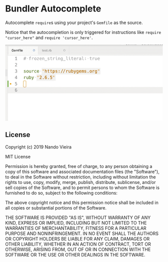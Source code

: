 # Bundler Autocomplete

Autocomplete `require`s using your project's `Gemfile` as the source.

Notice that the autocompletion is only triggered for instructions like
`require "cursor_here"` and `require 'cursor_here'`.

![Sublime Text: Bundler Autocomplete](https://github.com/fnando/sublime-bundler-autocomplete/raw/main/bundler-autocomplete.gif)

## License

Copyright (c) 2019 Nando Vieira

MIT License

Permission is hereby granted, free of charge, to any person obtaining
a copy of this software and associated documentation files (the
"Software"), to deal in the Software without restriction, including
without limitation the rights to use, copy, modify, merge, publish,
distribute, sublicense, and/or sell copies of the Software, and to
permit persons to whom the Software is furnished to do so, subject to
the following conditions:

The above copyright notice and this permission notice shall be
included in all copies or substantial portions of the Software.

THE SOFTWARE IS PROVIDED "AS IS", WITHOUT WARRANTY OF ANY KIND,
EXPRESS OR IMPLIED, INCLUDING BUT NOT LIMITED TO THE WARRANTIES OF
MERCHANTABILITY, FITNESS FOR A PARTICULAR PURPOSE AND
NONINFRINGEMENT. IN NO EVENT SHALL THE AUTHORS OR COPYRIGHT HOLDERS BE
LIABLE FOR ANY CLAIM, DAMAGES OR OTHER LIABILITY, WHETHER IN AN ACTION
OF CONTRACT, TORT OR OTHERWISE, ARISING FROM, OUT OF OR IN CONNECTION
WITH THE SOFTWARE OR THE USE OR OTHER DEALINGS IN THE SOFTWARE.
